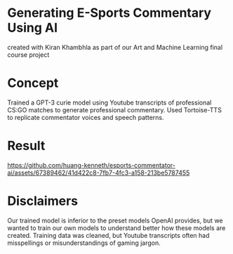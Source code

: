 # Generating E-Sports Commentary Using AI
created with Kiran Khambhla as part of our Art and Machine Learning final course project

# Concept 
Trained a GPT-3 curie model using Youtube transcripts of professional CS:GO matches to generate professional commentary. Used Tortoise-TTS to replicate commentator voices and speech patterns. 

# Result

https://github.com/huang-kenneth/esports-commentator-ai/assets/67389462/41d422c8-7fb7-4fc3-a158-213be5787455

# Disclaimers
Our trained model is inferior to the preset models OpenAI provides, but we wanted to train our own models to understand better how these models are created. Training data was cleaned, but Youtube transcripts often had misspellings or misunderstandings of gaming jargon. 
